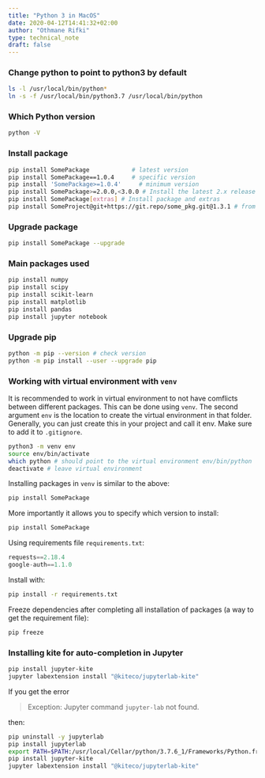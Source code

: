 ```yaml
---
title: "Python 3 in MacOS"
date: 2020-04-12T14:41:32+02:00
author: "Othmane Rifki"
type: technical_note
draft: false
---
```

### Change python to point to python3 by default

``` bash 
ls -l /usr/local/bin/python*
ln -s -f /usr/local/bin/python3.7 /usr/local/bin/python
```

### Which Python version

``` bash 
python -V
```

### Install package
``` bash 
pip install SomePackage            # latest version
pip install SomePackage==1.0.4     # specific version
pip install 'SomePackage>=1.0.4'     # minimum version
pip install SomePackage>=2.0.0,<3.0.0 # Install the latest 2.x release 
pip install SomePackage[extras] # Install package and extras
pip install SomeProject@git+https://git.repo/some_pkg.git@1.3.1 # from version control system
```

### Upgrade package
``` bash 
pip install SomePackage --upgrade
```

### Main packages used

``` bash 
pip install numpy
pip install scipy
pip install scikit-learn
pip install matplotlib
pip install pandas
pip install jupyter notebook
```

### Upgrade pip
``` bash 
python -m pip --version # check version
python -m pip install --user --upgrade pip
```

### Working with virtual environment with `venv`
It is recommended to work in virtual environment to not have comflicts between different packages. This can be done using `venv`. The second argument `env` is the location to create the virtual environment in that folder. Generally, you can just create this in your project and call it env. Make sure to add it to `.gitignore`.
``` bash 
python3 -m venv env
source env/bin/activate
which python # should point to the virtual environment env/bin/python
deactivate # leave virtual environment
```

Installing packages in `venv` is similar to the above:
``` bash 
pip install SomePackage 
```

More importantly it allows you to specify which version to install:
``` bash 
pip install SomePackage

```

Using requirements file `requirements.txt`:
``` python
requests==2.18.4
google-auth==1.1.0
```
Install with: 
``` bash 
pip install -r requirements.txt
```
Freeze dependencies after completing all installation of packages (a way to get the requirement file):
``` bash 
pip freeze
```

### Installing kite for auto-completion in Jupyter
``` bash 
pip install jupyter-kite
jupyter labextension install "@kiteco/jupyterlab-kite"
```

If you get the error 
> Exception: Jupyter command `jupyter-lab` not found.

then: 
``` bash 
pip uninstall -y jupyterlab
pip install jupyterlab
export PATH=$PATH:/usr/local/Cellar/python/3.7.6_1/Frameworks/Python.framework/Versions/3.7/bin
pip install jupyter-kite
jupyter labextension install "@kiteco/jupyterlab-kite"
```
